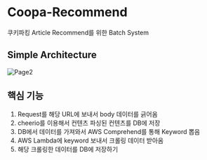 # Coopa-Recommend
쿠키파킹 Article Recommend를 위한 Batch System

## Simple Architecture
![Page2](https://user-images.githubusercontent.com/37579681/107773975-c21fba00-6d81-11eb-94f5-c23a9a1e69c4.jpg)

## 핵심 기능
1. Request를 해당 URL에 보내서 body 데이터를 긁어옴
2. cheerio를 이용해서 컨텐츠 파싱된 컨텐츠를 DB에 저장
3. DB에서 데이터를 가져와서 AWS Comprehend를 통해 Keyword 뽑음
4. AWS Lambda에 keyword 보내서 크롤링 데이터 받아옴
5. 해당 크롤링한 데이터를 DB에 저장하기

